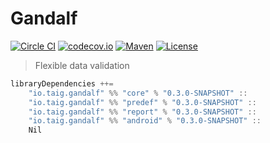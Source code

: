 # Gandalf

[![Circle CI](https://img.shields.io/circleci/project/Taig/Gandalf/develop.svg)](https://circleci.com/gh/Taig/Gandalf/tree/develop)
[![codecov.io](https://codecov.io/github/Taig/Gandalf/coverage.svg?branch=develop)](https://codecov.io/github/Taig/Gandalf?branch=develop)
[![Maven](https://img.shields.io/maven-central/v/io.taig/gandalf_2.11.svg)](http://search.maven.org/#artifactdetails%7Cio.taig%7Cgandalf_2.11%7C0.3.0%7Cjar)
[![License](https://img.shields.io/badge/license-MIT-blue.svg)](https://raw.githubusercontent.com/Taig/Gandalf/master/LICENSE)

> Flexible data validation

````scala
libraryDependencies ++=
    "io.taig.gandalf" %% "core" % "0.3.0-SNAPSHOT" ::
    "io.taig.gandalf" %% "predef" % "0.3.0-SNAPSHOT" ::
    "io.taig.gandalf" %% "report" % "0.3.0-SNAPSHOT" ::
    "io.taig.gandalf" %% "android" % "0.3.0-SNAPSHOT" ::
    Nil
````